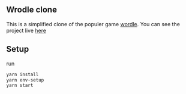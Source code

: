 ## Wrodle clone

This is a simplified clone of the populer game [wordle](https://www.powerlanguage.co.uk/wordle/).
You can see the project live [here](https://wordle-clone-bay.vercel.app/?fbclid=IwAR1fzqXWaQqDRfzZUFjKFZr5bLz4cjFJ1WLkl8_PMc4sxABLkdEEbhgnyu0)

## Setup

run

```bash
yarn install
yarn env-setup
yarn start
```
